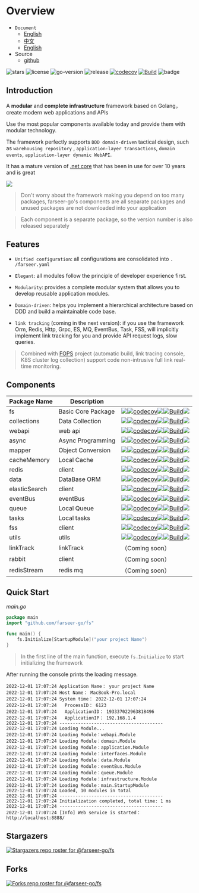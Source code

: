# Overview
- `Document`
    - [English](https://farseer-go.gitee.io/en-us/)
    - [中文](https://farseer-go.gitee.io/)
    - [English](https://farseer-go.github.io/doc/en-us/)
- Source
    - [github](https://github.com/farseer-go/fs)

![stars](https://img.shields.io/github/stars/farseer-go?style=social)
![license](https://img.shields.io/github/license/farseer-go/fs)
![go-version](https://img.shields.io/github/go-mod/go-version/farseer-go/fs)
![release](https://img.shields.io/github/v/release/farseer-go/fs)
[![codecov](https://img.shields.io/codecov/c/github/farseer-go/fs)](https://codecov.io/gh/farseer-go/fs)
[![Build](https://github.com/farseer-go/fs/actions/workflows/go.yml/badge.svg)](https://github.com/farseer-go/fs/actions/workflows/go.yml)
![badge](https://goreportcard.com/badge/github.com/farseer-go/fs)
## Introduction

A **modular** and **complete infrastructure** framework based on Golang，create modern web applications and APIs

Use the most popular components available today and provide them with modular technology.

The framework perfectly supports `DDD domain-driven` tactical design, such as `warehousing repository`
, `application-layer transactions`, `domain events`, `application-layer dynamic WebAPI`.

It has a mature version of [.net core](https://github.com/FarseerNet/Farseer.Net/) that has been in use for over 10
years and is great

![](https://farseer-go.gitee.io/images/farseer-go.png)

> Don't worry about the framework making you depend on too many packages, farseer-go's components are all separate
> packages and unused packages are not downloaded into your application

> Each component is a separate package, so the version number is also released separately

## Features

- `Unified configuration`: all configurations are consolidated into `. /farseer.yaml`

- `Elegant`: all modules follow the principle of developer experience first.

- `Modularity`: provides a complete modular system that allows you to develop reusable application modules.

- `Domain-driven`: helps you implement a hierarchical architecture based on DDD and build a maintainable code base.

- `link tracking` (coming in the next version): if you use the framework Orm, Redis, Http, Grpc, ES, MQ, EventBus, Task, FSS, will implicitly implement link tracking for you and provide API request logs, slow queries.

> Combined with [FOPS](https://github.com/FarseerNet/FOPS) project (automatic build, link tracing console, K8S cluster log collection) support code non-intrusive full link real-time monitoring.

## Components

| Package Name  | Description        |                                                                                                                                                                                                                                                                                                                                                                                         |
|---------------|--------------------|-----------------------------------------------------------------------------------------------------------------------------------------------------------------------------------------------------------------------------------------------------------------------------------------------------------------------------------------------------------------------------------------|
| fs            | Basic Core Package | ![](https://img.shields.io/github/v/release/farseer-go/fs)[![codecov](https://img.shields.io/codecov/c/github/farseer-go/fs)](https://codecov.io/gh/farseer-go/fs)![](https://img.shields.io/github/languages/code-size/farseer-go/fs)[![Build](https://github.com/farseer-go/fs/actions/workflows/go.yml/badge.svg)](https://github.com/farseer-go/fs/actions/workflows/go.yml)![](https://goreportcard.com/badge/github.com/farseer-go/fs)                                                        |
| collections   | Data Collection    | ![](https://img.shields.io/github/v/release/farseer-go/collections)[![codecov](https://img.shields.io/codecov/c/github/farseer-go/collections)](https://codecov.io/gh/farseer-go/collections)![](https://img.shields.io/github/languages/code-size/farseer-go/collections)[![Build](https://github.com/farseer-go/collections/actions/workflows/go.yml/badge.svg)](https://github.com/farseer-go/collections/actions/workflows/go.yml)![](https://goreportcard.com/badge/github.com/farseer-go/collections)           |
| webapi        | web api            | ![](https://img.shields.io/github/v/release/farseer-go/webapi)[![codecov](https://img.shields.io/codecov/c/github/farseer-go/webapi)](https://codecov.io/gh/farseer-go/webapi)![](https://img.shields.io/github/languages/code-size/farseer-go/webapi)[![Build](https://github.com/farseer-go/webapi/actions/workflows/go.yml/badge.svg)](https://github.com/farseer-go/webapi/actions/workflows/go.yml)![](https://goreportcard.com/badge/github.com/farseer-go/webapi)                                    |
| async         | Async Programming  | ![](https://img.shields.io/github/v/release/farseer-go/async)[![codecov](https://img.shields.io/codecov/c/github/farseer-go/async)](https://codecov.io/gh/farseer-go/async)![](https://img.shields.io/github/languages/code-size/farseer-go/async)[![Build](https://github.com/farseer-go/async/actions/workflows/go.yml/badge.svg)](https://github.com/farseer-go/async/actions/workflows/go.yml)![](https://goreportcard.com/badge/github.com/farseer-go/async)                                         |
| mapper        | Object Conversion  | ![](https://img.shields.io/github/v/release/farseer-go/mapper)[![codecov](https://img.shields.io/codecov/c/github/farseer-go/mapper)](https://codecov.io/gh/farseer-go/mapper)![](https://img.shields.io/github/languages/code-size/farseer-go/mapper)[![Build](https://github.com/farseer-go/mapper/actions/workflows/go.yml/badge.svg)](https://github.com/farseer-go/mapper/actions/workflows/go.yml)![](https://goreportcard.com/badge/github.com/farseer-go/mapper)                                    |
| cacheMemory   | Local Cache        | ![](https://img.shields.io/github/v/release/farseer-go/cacheMemory)[![codecov](https://img.shields.io/codecov/c/github/farseer-go/cacheMemory)](https://codecov.io/gh/farseer-go/cacheMemory)![](https://img.shields.io/github/languages/code-size/farseer-go/cacheMemory)[![Build](https://github.com/farseer-go/cacheMemory/actions/workflows/go.yml/badge.svg)](https://github.com/farseer-go/cacheMemory/actions/workflows/go.yml)![](https://goreportcard.com/badge/github.com/farseer-go/cacheMemory)           |
| redis         | client             | ![](https://img.shields.io/github/v/release/farseer-go/redis)[![codecov](https://img.shields.io/codecov/c/github/farseer-go/redis)](https://codecov.io/gh/farseer-go/redis)![](https://img.shields.io/github/languages/code-size/farseer-go/redis)[![Build](https://github.com/farseer-go/redis/actions/workflows/go.yml/badge.svg)](https://github.com/farseer-go/redis/actions/workflows/go.yml)![](https://goreportcard.com/badge/github.com/farseer-go/redis)                                         |
| data          | DataBase ORM       | ![](https://img.shields.io/github/v/release/farseer-go/data)[![codecov](https://img.shields.io/codecov/c/github/farseer-go/data)](https://codecov.io/gh/farseer-go/data)![](https://img.shields.io/github/languages/code-size/farseer-go/data)[![Build](https://github.com/farseer-go/data/actions/workflows/go.yml/badge.svg)](https://github.com/farseer-go/data/actions/workflows/go.yml)![](https://goreportcard.com/badge/github.com/farseer-go/data)                                              |
| elasticSearch | client             | ![](https://img.shields.io/github/v/release/farseer-go/elasticSearch)[![codecov](https://img.shields.io/codecov/c/github/farseer-go/elasticSearch)](https://codecov.io/gh/farseer-go/elasticSearch)![](https://img.shields.io/github/languages/code-size/farseer-go/elasticSearch)[![Build](https://github.com/farseer-go/elasticSearch/actions/workflows/go.yml/badge.svg)](https://github.com/farseer-go/elasticSearch/actions/workflows/go.yml)![](https://goreportcard.com/badge/github.com/farseer-go/elasticSearch) |
| eventBus      | eventBus           | ![](https://img.shields.io/github/v/release/farseer-go/eventBus)[![codecov](https://img.shields.io/codecov/c/github/farseer-go/eventBus)](https://codecov.io/gh/farseer-go/eventBus)![](https://img.shields.io/github/languages/code-size/farseer-go/eventBus)[![Build](https://github.com/farseer-go/elasticSearch/actions/workflows/go.yml/badge.svg)](https://github.com/farseer-go/elasticSearch/actions/workflows/go.yml)![](https://goreportcard.com/badge/github.com/farseer-go/eventBus)                          |
| queue         | Local Queue        | ![](https://img.shields.io/github/v/release/farseer-go/queue)[![codecov](https://img.shields.io/codecov/c/github/farseer-go/queue)](https://codecov.io/gh/farseer-go/queue)![](https://img.shields.io/github/languages/code-size/farseer-go/queue)[![Build](https://github.com/farseer-go/queue/actions/workflows/go.yml/badge.svg)](https://github.com/farseer-go/queue/actions/workflows/go.yml)![](https://goreportcard.com/badge/github.com/farseer-go/queue)                                         |
| tasks         | Local tasks        | ![](https://img.shields.io/github/v/release/farseer-go/tasks)[![codecov](https://img.shields.io/codecov/c/github/farseer-go/tasks)](https://codecov.io/gh/farseer-go/tasks)![](https://img.shields.io/github/languages/code-size/farseer-go/tasks)[![Build](https://github.com/farseer-go/tasks/actions/workflows/go.yml/badge.svg)](https://github.com/farseer-go/tasks/actions/workflows/go.yml)![](https://goreportcard.com/badge/github.com/farseer-go/tasks)                                         |
| fss           | client             | ![](https://img.shields.io/github/v/release/farseer-go/fss)[![codecov](https://img.shields.io/codecov/c/github/farseer-go/fss)](https://codecov.io/gh/farseer-go/fss)![](https://img.shields.io/github/languages/code-size/farseer-go/fss)[![Build](https://github.com/farseer-go/fss/actions/workflows/go.yml/badge.svg)](https://github.com/farseer-go/fss/actions/workflows/go.yml)![](https://goreportcard.com/badge/github.com/farseer-go/fss)                                                   |
| utils         | utils              | ![](https://img.shields.io/github/v/release/farseer-go/utils)[![codecov](https://img.shields.io/codecov/c/github/farseer-go/utils)](https://codecov.io/gh/farseer-go/utils)![](https://img.shields.io/github/languages/code-size/farseer-go/utils)[![Build](https://github.com/farseer-go/utils/actions/workflows/go.yml/badge.svg)](https://github.com/farseer-go/utils/actions/workflows/go.yml)![](https://goreportcard.com/badge/github.com/farseer-go/utils)                                         |
| linkTrack     | linkTrack          | （Coming soon）                                                                                                                                                                                                                                                                                                                                                                           |
| rabbit        | client             | （Coming soon）                                                                                                                                                                                                                                                                                                                                                                           |
| redisStream   | redis mq           | （Coming soon）                                                                                                                                                                                                                                                                                                                                                                           |

## Quick Start

_main.go_
```go
package main
import "github.com/farseer-go/fs"

func main() {
	fs.Initialize[StartupModule]("your project Name")
}
```

> In the first line of the main function, execute `fs.Initialize` to start initializing the framework

After running the console prints the loading message.

```
2022-12-01 17:07:24 Application Name： your project Name
2022-12-01 17:07:24 Host Name： MacBook-Pro.local
2022-12-01 17:07:24 System time： 2022-12-01 17:07:24
2022-12-01 17:07:24   ProcessID： 6123
2022-12-01 17:07:24   ApplicationID： 193337022963818496
2022-12-01 17:07:24   ApplicationIP： 192.168.1.4
2022-12-01 17:07:24 ---------------------------------------
2022-12-01 17:07:24 Loading Module...
2022-12-01 17:07:24 Loading Module：webapi.Module
2022-12-01 17:07:24 Loading Module：domain.Module
2022-12-01 17:07:24 Loading Module：application.Module
2022-12-01 17:07:24 Loading Module：interfaces.Module
2022-12-01 17:07:24 Loading Module：data.Module
2022-12-01 17:07:24 Loading Module：eventBus.Module
2022-12-01 17:07:24 Loading Module：queue.Module
2022-12-01 17:07:24 Loading Module：infrastructure.Module
2022-12-01 17:07:24 Loading Module：main.StartupModule
2022-12-01 17:07:24 Loaded, 10 modules in total
2022-12-01 17:07:24 ---------------------------------------
2022-12-01 17:07:24 Initialization completed, total time: 1 ms 
2022-12-01 17:07:24 ---------------------------------------
2022-12-01 17:07:24 [Info] Web service is started：http://localhost:8888/
```
## Stargazers

[![Stargazers repo roster for @farseer-go/fs](https://reporoster.com/stars/farseer-go/fs)](https://github.com/farseer-go/fs/stargazers)

## Forks

[![Forks repo roster for @farseer-go/fs](https://reporoster.com/forks/farseer-go/fs)](https://github.com/farseer-go/fs/network/members)